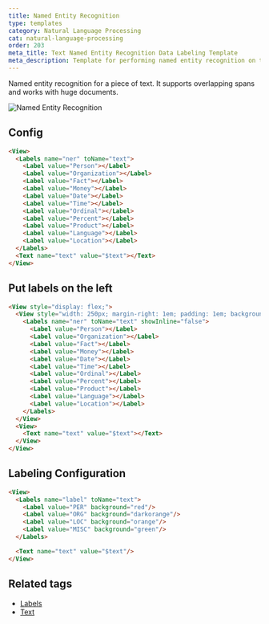 ```yaml
---
title: Named Entity Recognition
type: templates
category: Natural Language Processing
cat: natural-language-processing
order: 203
meta_title: Text Named Entity Recognition Data Labeling Template
meta_description: Template for performing named entity recognition on text with Label Studio for your machine learning and data science projects.
---
```


Named entity recognition for a piece of text. It supports overlapping spans and works with huge documents.

<img src="/images/screens/named_entity.png" class="img-template-example" title="Named Entity Recognition" />

## Config 

```html
<View>
  <Labels name="ner" toName="text">
    <Label value="Person"></Label>
    <Label value="Organization"></Label>
    <Label value="Fact"></Label>
    <Label value="Money"></Label>
    <Label value="Date"></Label>
    <Label value="Time"></Label>
    <Label value="Ordinal"></Label>
    <Label value="Percent"></Label>
    <Label value="Product"></Label>
    <Label value="Language"></Label>
    <Label value="Location"></Label>
  </Labels>
  <Text name="text" value="$text"></Text>
</View>
```

## Put labels on the left

```html
<View style="display: flex;">
  <View style="width: 250px; margin-right: 1em; padding: 1em; background: #343c7f;">
    <Labels name="ner" toName="text" showInline="false">
      <Label value="Person"></Label>
      <Label value="Organization"></Label>
      <Label value="Fact"></Label>
      <Label value="Money"></Label>
      <Label value="Date"></Label>
      <Label value="Time"></Label>
      <Label value="Ordinal"></Label>
      <Label value="Percent"></Label>
      <Label value="Product"></Label>
      <Label value="Language"></Label>
      <Label value="Location"></Label>
    </Labels>
  </View>
  <View>
    <Text name="text" value="$text"></Text>
  </View>
</View>
```

## Labeling Configuration

```html
<View>
  <Labels name="label" toName="text">
    <Label value="PER" background="red"/>
    <Label value="ORG" background="darkorange"/>
    <Label value="LOC" background="orange"/>
    <Label value="MISC" background="green"/>
  </Labels>

  <Text name="text" value="$text"/>
</View>
```

## Related tags

- [Labels](/tags/labels.html)
- [Text](/tags/text.html)